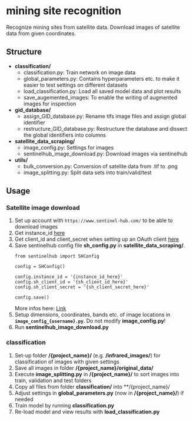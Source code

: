 # mining site recognition
Recognize mining sites from satellite data. Download images of satellite data from given coordinates.

## Structure
* **classification/**
  * classification.py: Train network on image data
  * global_parameters.py: Contains hyperparameters etc. to make it easier to test settings on different datasets
  * load_classification.py: Load all saved model data and plot results
  * save_augemented_images: To enable the writing of augmented images for inspection
* **gid_database/**
  * assign_GID_database.py: Rename tifs image files and assign global identifier
  * restructure_GID_database.py: Restructure the database and dissect the global identifiers into columns
* **satellite_data_scraping/**
  * image_config.py: Settings for images
  * sentinelhub_image_download.py: Download images via sentinelhub
* **utils/**
  * bulk_conversion.py: Conversion of satelite data from .tif to .png
  * image_splitting.py: Split data sets into train/valid/test

## Usage

### Satellite image download
1. Set up account with `https://www.sentinel-hub.com/` to be able to download images
2. Get instance_id [here](https://apps.sentinel-hub.com/dashboard/#/configurations)
3. Get client_id and client_secret when setting up an OAuth client [here](https://apps.sentinel-hub.com/dashboard/#/account/settings)
4. Save sentinelhub config file **sh_config.py** in **satellite_data_scraping/**. 
   ```
   from sentinelhub import SHConfig
  
   config = SHConfig()

   config.instance_id = '{instance_id_here}'
   config.sh_client_id = '{sh_client_id_here}'
   config.sh_client_secret = '{sh_client_secret_here}'

   config.save()
   ```
   More infos here: [Link](https://sentinelhub-py.readthedocs.io/en/latest/configure.html)
5. Setup dimensions, coordinates, bands etc. of image locations in **`image_config_{username}.py`**. Do not modify **image_config.py**!
6. Run **sentinelhub_image_download.py**

### classification
1. Set-up folder **/{project_name}/** (e.g. **/infrared_images/**) for classification of images with given settings
2. Save all images in folder **/{project_name}/original_data/**
3. Execute **image_splitting.py** in **/{project_name}/** to sort images into train, validation and test folders
4. Copy all files from folder **classification/** into **/{project_name}/
5. Adjust settings in **global_parameters.py** (now in **/{project_name}/**) if needed
6. Train model by running **classification.py**
7. Re-load model and view results with **load_classification.py**
